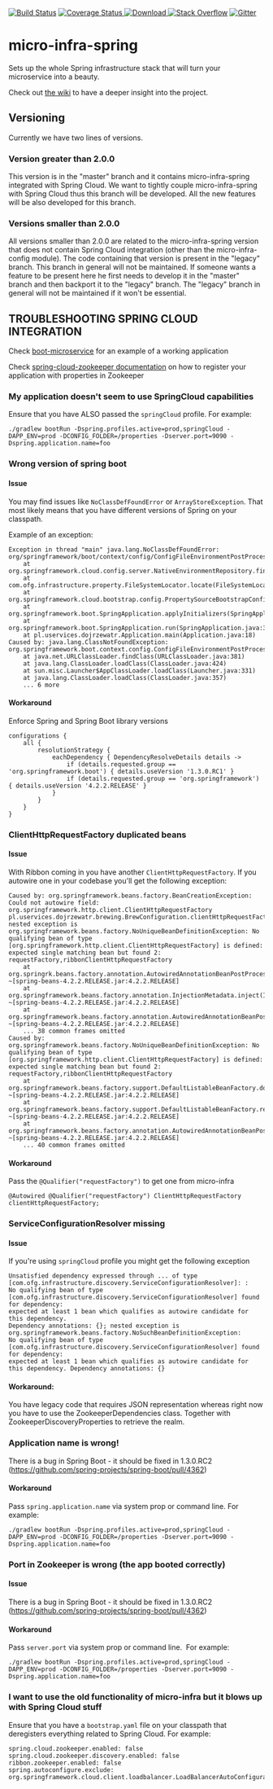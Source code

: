 [![Build Status](https://travis-ci.org/4finance/micro-infra-spring.svg?branch=master)](https://travis-ci.org/4finance/micro-infra-spring) [![Coverage Status](http://img.shields.io/coveralls/4finance/micro-infra-spring/master.svg)](https://coveralls.io/r/4finance/micro-infra-spring)[ ![Download](https://api.bintray.com/packages/4finance/micro/micro-infra-spring/images/download.svg) ](https://bintray.com/4finance/micro/micro-infra-spring/_latestVersion)
[![Stack Overflow](https://img.shields.io/badge/stack%20overflow-micro%20infra%20spring-4183C4.svg)](https://stackoverflow.com/questions/tagged/micro-infra-spring)
[![Gitter](https://badges.gitter.im/Join%20Chat.svg)](https://gitter.im/4finance/micro-infra-spring?utm_source=badge&utm_medium=badge&utm_campaign=pr-badge)

micro-infra-spring
======================

Sets up the whole Spring infrastructure stack that will turn your microservice into a beauty.

Check out [the wiki](https://github.com/4finance/micro-infra-spring/wiki) to have a deeper insight into the project.

## Versioning

Currently we have two lines of versions. 

### Version greater than 2.0.0

This version is in the "master" branch and it contains micro-infra-spring integrated with Spring Cloud. We want to tightly couple micro-infra-spring with Spring Cloud thus this branch will be developed. All the new features will be also developed for this branch.


### Versions smaller than 2.0.0

All versions smaller than 2.0.0 are related to the micro-infra-spring version that does not contain Spring Cloud integration (other than the micro-infra-config module). The code containing that version is present in the "legacy" branch. This branch in general will not be maintained. If someone wants a feature to be present here he first needs to develop it in the "master" branch and then backport it to the "legacy" branch. The "legacy" branch in general will not be maintained if it won't be essential.

## TROUBLESHOOTING SPRING CLOUD INTEGRATION

Check [boot-microservice](https://github.com/4finance/boot-microservice) for an example of a working application

Check [spring-cloud-zookeeper documentation](https://github.com/spring-cloud/spring-cloud-zookeeper/blob/master/docs/src/main/asciidoc/spring-cloud-zookeeper.adoc)
on how to register your application with properties in Zookeeper

### My application doesn't seem to use SpringCloud capabilities

Ensure that you have ALSO passed the `springCloud` profile. For example:

```
./gradlew bootRun -Dspring.profiles.active=prod,springCloud -DAPP_ENV=prod -DCONFIG_FOLDER=/properties -Dserver.port=9090 -Dspring.application.name=foo
```
 
### Wrong version of spring boot

#### Issue
 
You may find issues like `NoClassDefFoundError` or `ArrayStoreException`. That most likely means that you have different versions of Spring on your classpath.
 
Example of an exception:

```
Exception in thread "main" java.lang.NoClassDefFoundError: org/springframework/boot/context/config/ConfigFileEnvironmentPostProcessor
	at org.springframework.cloud.config.server.NativeEnvironmentRepository.findOne(NativeEnvironmentRepository.java:99)
	at com.ofg.infrastructure.property.FileSystemLocator.locate(FileSystemLocator.java:41)
	at org.springframework.cloud.bootstrap.config.PropertySourceBootstrapConfiguration.initialize(PropertySourceBootstrapConfiguration.java:80)
	at org.springframework.boot.SpringApplication.applyInitializers(SpringApplication.java:567)
	at org.springframework.boot.SpringApplication.run(SpringApplication.java:303)
	at pl.uservices.dojrzewatr.Application.main(Application.java:18)
Caused by: java.lang.ClassNotFoundException: org.springframework.boot.context.config.ConfigFileEnvironmentPostProcessor
	at java.net.URLClassLoader.findClass(URLClassLoader.java:381)
	at java.lang.ClassLoader.loadClass(ClassLoader.java:424)
	at sun.misc.Launcher$AppClassLoader.loadClass(Launcher.java:331)
	at java.lang.ClassLoader.loadClass(ClassLoader.java:357)
	... 6 more
```

#### Workaround

Enforce Spring and Spring Boot library versions

```
configurations {
    all {
        resolutionStrategy {
            eachDependency { DependencyResolveDetails details ->
                if (details.requested.group == 'org.springframework.boot') { details.useVersion '1.3.0.RC1' }
                if (details.requested.group == 'org.springframework') { details.useVersion '4.2.2.RELEASE' }
            }
        }
    }
}
```

### ClientHttpRequestFactory duplicated beans

#### Issue
 
With Ribbon coming in you have another `ClientHttpRequestFactory`. If you autowire one in your codebase you'll get the following exception:
 
```
Caused by: org.springframework.beans.factory.BeanCreationException: Could not autowire field: org.springframework.http.client.ClientHttpRequestFactory pl.uservices.dojrzewatr.brewing.BrewConfiguration.clientHttpRequestFactory; nested exception is org.springframework.beans.factory.NoUniqueBeanDefinitionException: No qualifying bean of type [org.springframework.http.client.ClientHttpRequestFactory] is defined: expected single matching bean but found 2: requestFactory,ribbonClientHttpRequestFactory
	at org.springrk.beans.factory.annotation.AutowiredAnnotationBeanPostProcessor$AutowiredFieldElement.inject(AutowiredAnnotationBeanPostProcessor.java:571) ~[spring-beans-4.2.2.RELEASE.jar:4.2.2.RELEASE]
	at org.springframework.beans.factory.annotation.InjectionMetadata.inject(InjectionMetadata.java:88) ~[spring-beans-4.2.2.RELEASE.jar:4.2.2.RELEASE]
	at org.springframework.beans.factory.annotation.AutowiredAnnotationBeanPostProcessor.postProcessPropertyValues(AutowiredAnnotationBeanPostProcessor.java:331) ~[spring-beans-4.2.2.RELEASE.jar:4.2.2.RELEASE]
	... 38 common frames omitted
Caused by: org.springframework.beans.factory.NoUniqueBeanDefinitionException: No qualifying bean of type [org.springframework.http.client.ClientHttpRequestFactory] is defined: expected single matching bean but found 2: requestFactory,ribbonClientHttpRequestFactory
	at org.springframework.beans.factory.support.DefaultListableBeanFactory.doResolveDependency(DefaultListableBeanFactory.java:1126) ~[spring-beans-4.2.2.RELEASE.jar:4.2.2.RELEASE]
	at org.springframework.beans.factory.support.DefaultListableBeanFactory.resolveDependency(DefaultListableBeanFactory.java:1014) ~[spring-beans-4.2.2.RELEASE.jar:4.2.2.RELEASE]
	at org.springframework.beans.factory.annotation.AutowiredAnnotationBeanPostProcessor$AutowiredFieldElement.inject(AutowiredAnnotationBeanPostProcessor.java:543) ~[spring-beans-4.2.2.RELEASE.jar:4.2.2.RELEASE]
	... 40 common frames omitted
```

#### Workaround

Pass the `@Qualifier("requestFactory")` to get one from micro-infra

```
@Autowired @Qualifier("requestFactory") ClientHttpRequestFactory clientHttpRequestFactory;
```

### ServiceConfigurationResolver missing

#### Issue

If you're using `springCloud` profile you might get the following exception
 
```
Unsatisfied dependency expressed through ... of type [com.ofg.infrastructure.discovery.ServiceConfigurationResolver]: : 
No qualifying bean of type [com.ofg.infrastructure.discovery.ServiceConfigurationResolver] found for dependency: 
expected at least 1 bean which qualifies as autowire candidate for this dependency. 
Dependency annotations: {}; nested exception is org.springframework.beans.factory.NoSuchBeanDefinitionException: 
No qualifying bean of type [com.ofg.infrastructure.discovery.ServiceConfigurationResolver] found for dependency: 
expected at least 1 bean which qualifies as autowire candidate for this dependency. Dependency annotations: {}
```

#### Workaround:

You have legacy code that requires JSON representation whereas right now you have to use the ZookeeperDependencies class. 
Together with ZookeeperDiscoveryProperties to retrieve the realm.

### Application name is wrong!

There is a bug in Spring Boot - it should be fixed in 1.3.0.RC2 (https://github.com/spring-projects/spring-boot/pull/4362)

#### Workaround

Pass `spring.application.name` via system prop or command line. For example:

```
./gradlew bootRun -Dspring.profiles.active=prod,springCloud -DAPP_ENV=prod -DCONFIG_FOLDER=/properties -Dserver.port=9090 -Dspring.application.name=foo
```

### Port in Zookeeper is wrong (the app booted correctly)

#### Issue
 
There is a bug in Spring Boot - it should be fixed in 1.3.0.RC2 (https://github.com/spring-projects/spring-boot/pull/4362)

#### Workaround

Pass `server.port` via system prop or command line.  For example:

```
./gradlew bootRun -Dspring.profiles.active=prod,springCloud -DAPP_ENV=prod -DCONFIG_FOLDER=/properties -Dserver.port=9090 -Dspring.application.name=foo
```

### I want to use the old functionality of micro-infra but it blows up with Spring Cloud stuff

Ensure that you have a `bootstrap.yaml` file on your classpath that deregisters everything related to Spring Cloud. For example:

```
spring.cloud.zookeeper.enabled: false
spring.cloud.zookeeper.discovery.enabled: false
ribbon.zookeeper.enabled: false
spring.autoconfigure.exclude: org.springframework.cloud.client.loadbalancer.LoadBalancerAutoConfiguration
```
